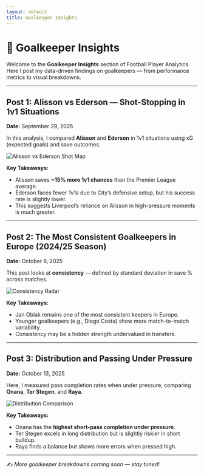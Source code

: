 ```yaml
---
layout: default
title: Goalkeeper Insights
---
```


# 🧤 Goalkeeper Insights

Welcome to the **Goalkeeper Insights** section of Football Player Analytics.  
Here I post my data-driven findings on goalkeepers — from performance metrics to visual breakdowns.  

---

## Post 1: Alisson vs Ederson — Shot-Stopping in 1v1 Situations
**Date:** September 29, 2025  

In this analysis, I compared **Alisson** and **Ederson** in 1v1 situations using xG (expected goals) and save outcomes.  

![Alisson vs Ederson Shot Map](images/alisson_ederson_shotmap.png)  

**Key Takeaways:**
- Alisson saves **~15% more 1v1 chances** than the Premier League average.  
- Ederson faces fewer 1v1s due to City’s defensive setup, but his success rate is slightly lower.  
- This suggests Liverpool’s reliance on Alisson in high-pressure moments is much greater.  

---

## Post 2: The Most Consistent Goalkeepers in Europe (2024/25 Season)
**Date:** October 6, 2025  

This post looks at **consistency** — defined by standard deviation in save % across matches.  

![Consistency Radar](images/consistency_radar.png)  

**Key Takeaways:**
- Jan Oblak remains one of the most consistent keepers in Europe.  
- Younger goalkeepers (e.g., Diogo Costa) show more match-to-match variability.  
- Consistency may be a hidden strength undervalued in transfers.  

---

## Post 3: Distribution and Passing Under Pressure
**Date:** October 13, 2025  

Here, I measured pass completion rates when under pressure, comparing **Onana**, **Ter Stegen**, and **Raya**.  

![Distribution Comparison](images/distribution_comparison.png)  

**Key Takeaways:**
- Onana has the **highest short-pass completion under pressure**.  
- Ter Stegen excels in long distribution but is slightly riskier in short buildup.  
- Raya finds a balance but shows more errors when pressed high.  

---

✍️ *More goalkeeper breakdowns coming soon — stay tuned!*
